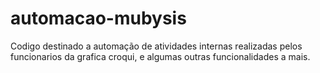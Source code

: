 # automacao-mubysis
Codigo destinado a automação de atividades internas realizadas pelos funcionarios da grafica croqui, e algumas outras funcionalidades a mais.
